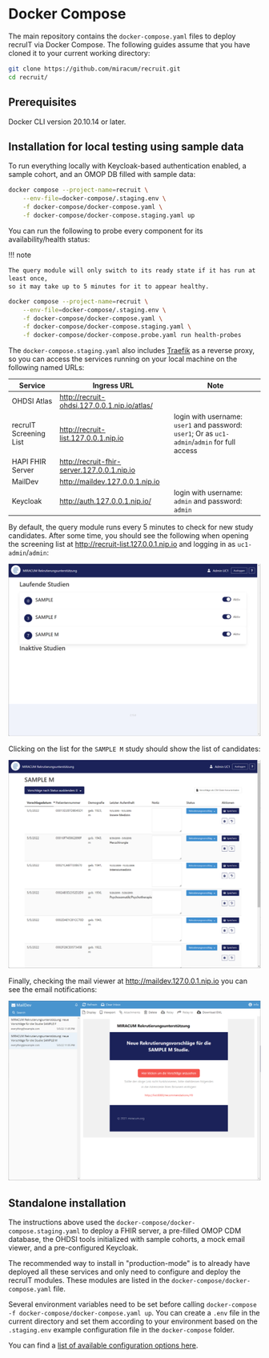 # Docker Compose

The main repository contains the `docker-compose.yaml` files to deploy recruIT via Docker Compose.
The following guides assume that you have cloned it to your current working directory:

```sh
git clone https://github.com/miracum/recruit.git
cd recruit/
```

## Prerequisites

Docker CLI version 20.10.14 or later.

## Installation for local testing using sample data

To run everything locally with Keycloak-based authentication enabled, a sample cohort,
and an OMOP DB filled with sample data:

```sh
docker compose --project-name=recruit \
    --env-file=docker-compose/.staging.env \
    -f docker-compose/docker-compose.yaml \
    -f docker-compose/docker-compose.staging.yaml up
```

You can run the following to probe every component for its availability/health status:

!!! note

    The query module will only switch to its ready state if it has run at least once,
    so it may take up to 5 minutes for it to appear healthy.

```sh
docker compose --project-name=recruit \
    --env-file=docker-compose/.staging.env \
    -f docker-compose/docker-compose.yaml \
    -f docker-compose/docker-compose.staging.yaml \
    -f docker-compose/docker-compose.probe.yaml run health-probes
```

The `docker-compose.staging.yaml` also includes [Traefik](https://traefik.io/) as a reverse proxy, so you can access the
services running on your local machine on the following named URLs:

| Service                | Ingress URL                                    | Note                                                                                          |
| ---------------------- | ---------------------------------------------- | --------------------------------------------------------------------------------------------- |
| OHDSI Atlas            | <http://recruit-ohdsi.127.0.0.1.nip.io/atlas/> |                                                                                               |
| recruIT Screening List | <http://recruit-list.127.0.0.1.nip.io>         | login with username: `user1` and password: `user1`; Or as `uc1-admin`/`admin` for full access |
| HAPI FHIR Server       | <http://recruit-fhir-server.127.0.0.1.nip.io>  |                                                                                               |
| MailDev                | <http://maildev.127.0.0.1.nip.io>              |                                                                                               |
| Keycloak               | <http://auth.127.0.0.1.nip.io/>                | login with username: `admin` and password: `admin`                                            |

By default, the query module runs every 5 minutes to check for new study candidates. After some time, you should see
the following when opening the screening list at <http://recruit-list.127.0.0.1.nip.io> and logging in as `uc1-admin`/`admin`:

![Screening list overview](../_img/docker-compose/list-overview.png)

Clicking on the list for the `SAMPLE M` study should show the list of candidates:

![Screening list for the sample study](../_img/docker-compose/list-sample-m.png)

Finally, checking the mail viewer at <http://maildev.127.0.0.1.nip.io> you can see the email notifications:

![Screening list for the sample study](../_img/docker-compose/notify-mail-sample-m.png)

## Standalone installation

The instructions above used the `docker-compose/docker-compose.staging.yaml` to deploy a FHIR server,
a pre-filled OMOP CDM database, the OHDSI tools initialized with sample cohorts, a mock email viewer,
and a pre-configured Keycloak.

The recommended way to install in "production-mode" is to already have deployed all these services and only need to
configure and deploy the recruIT modules. These modules are listed in the `docker-compose/docker-compose.yaml` file.

Several environment variables need to be set before calling `docker-compose -f docker-compose/docker-compose.yaml up`.
You can create a `.env` file in the current directory and set them according to your environment based on the `.staging.env`
example configuration file in the `docker-compose` folder.

You can find a [list of available configuration options here](../configuration/options.md).
